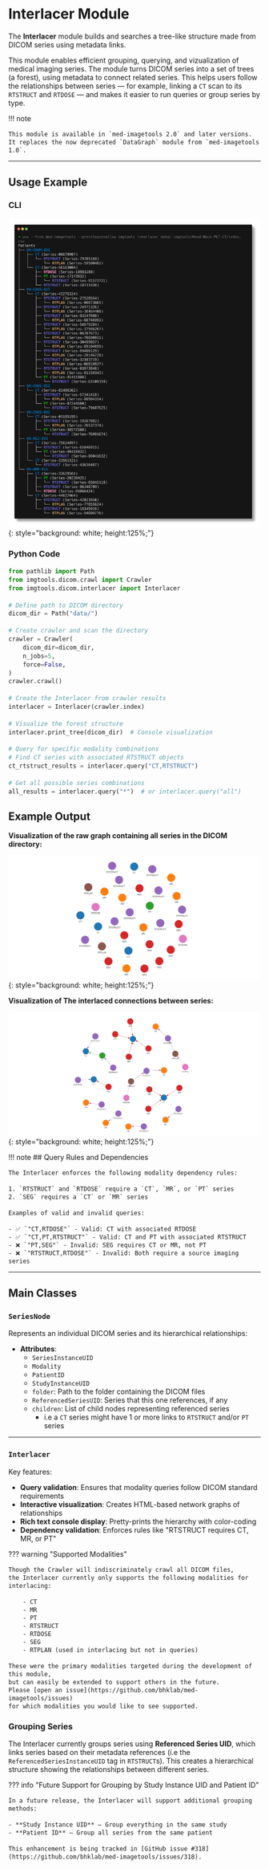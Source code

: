 # Interlacer Module

The **Interlacer** module builds and searches a tree-like structure made from
DICOM series using metadata links. 

This module enables efficient grouping, querying, and vizualization of medical
imaging series. The module turns DICOM series into a set of trees (a forest), using metadata
to connect related series. This helps users follow the relationships between
series — for example, linking a `CT` scan to its `RTSTRUCT` and `RTDOSE` —
and makes it easier to run queries or group series by type.


!!! note 

    This module is available in `med-imagetools 2.0` and later versions.
    It replaces the now deprecated `DataGraph` module from `med-imagetools 1.0`.

---
## Usage Example

### CLI 

![interlacer_cli](../../images/interlacer_cli.png){: style="background: white; height:125%;"}


### Python Code

```python
from pathlib import Path
from imgtools.dicom.crawl import Crawler
from imgtools.dicom.interlacer import Interlacer

# Define path to DICOM directory
dicom_dir = Path("data/")

# Create crawler and scan the directory
crawler = Crawler(
    dicom_dir=dicom_dir,
    n_jobs=5,
    force=False,
)
crawler.crawl()

# Create the Interlacer from crawler results
interlacer = Interlacer(crawler.index)

# Visualize the forest structure
interlacer.print_tree(dicom_dir)  # Console visualization

# Query for specific modality combinations
# Find CT series with associated RTSTRUCT objects
ct_rtstruct_results = interlacer.query("CT,RTSTRUCT")

# Get all possible series combinations
all_results = interlacer.query("*")  # or interlacer.query("all")
```

## Example Output

**Visualization of the raw graph containing all series in the DICOM directory:**

![Unstructured Data](../../images/unstructured.png){: style="background: white; height:125%;"}

**Visualization of The interlaced connections between series:**

![Structured Data](../../images/structured.png){: style="background: white; height:125%;"}

!!! note
    ## Query Rules and Dependencies

    The Interlacer enforces the following modality dependency rules:

    1. `RTSTRUCT` and `RTDOSE` require a `CT`, `MR`, or `PT` series
    2. `SEG` requires a `CT` or `MR` series

    Examples of valid and invalid queries:

    - ✅ `"CT,RTDOSE"` - Valid: CT with associated RTDOSE
    - ✅ `"CT,PT,RTSTRUCT"` - Valid: CT and PT with associated RTSTRUCT
    - ❌ `"PT,SEG"` - Invalid: SEG requires CT or MR, not PT
    - ❌ `"RTSTRUCT,RTDOSE"` - Invalid: Both require a source imaging series

---

## Main Classes

### `SeriesNode`

Represents an individual DICOM series and its hierarchical relationships:

- **Attributes**:
  - `SeriesInstanceUID`
  - `Modality`
  - `PatientID`
  - `StudyInstanceUID`
  - `folder`: Path to the folder containing the DICOM files
  - `ReferencedSeriesUID`: Series that this one references, if any
  - `children`: List of child nodes representing referenced series
    - i.e a `CT` series might have 1 or more links to `RTSTRUCT` and/or  `PT` series

---
### `Interlacer`

Key features:

- **Query validation**: Ensures that modality queries follow DICOM standard requirements
- **Interactive visualization**: Creates HTML-based network graphs of relationships
- **Rich text console display**: Pretty-prints the hierarchy with color-coding
- **Dependency validation**: Enforces rules like "RTSTRUCT requires CT, MR, or PT"

??? warning "Supported Modalities"

    Though the Crawler will indiscriminately crawl all DICOM files,
    the Interlacer currently only supports the following modalities for interlacing:

        - CT
        - MR
        - PT
        - RTSTRUCT
        - RTDOSE
        - SEG
        - RTPLAN (used in interlacing but not in queries)

    These were the primary modalities targeted during the development of this module,
    but can easily be extended to support others in the future.
    Please [open an issue](https://github.com/bhklab/med-imagetools/issues)
    for which modalities you would like to see supported.

### Grouping Series

The Interlacer currently groups series using **Referenced Series UID**,
which links series based on their metadata references 
(i.e the `ReferencedSeriesInstanceUID` tag in `RTSTRUCT`s).
This creates a hierarchical structure showing the relationships between different series.

??? info "Future Support for Grouping by Study Instance UID and Patient ID"
    
    In a future release, the Interlacer will support additional grouping methods:
    
    - **Study Instance UID** – Group everything in the same study
    - **Patient ID** – Group all series from the same patient
    
    This enhancement is being tracked in [GitHub issue #318](https://github.com/bhklab/med-imagetools/issues/318).
